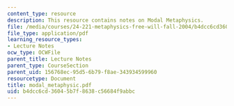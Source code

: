 ```yaml
---
content_type: resource
description: This resource contains notes on Modal Metaphysics.
file: /media/courses/24-221-metaphysics-free-will-fall-2004/b4dcc6cd36045b7f8638c56684f9abbc_modal_metaphysic.pdf
file_type: application/pdf
learning_resource_types:
- Lecture Notes
ocw_type: OCWFile
parent_title: Lecture Notes
parent_type: CourseSection
parent_uid: 156768ec-95d5-6b79-f8ae-343934599960
resourcetype: Document
title: modal_metaphysic.pdf
uid: b4dcc6cd-3604-5b7f-8638-c56684f9abbc
---
```


